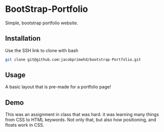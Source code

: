 # BootStrap-Portfolio

Simple, bootstrap portfolio website.

## Installation

Use the SSH link to clone with bash

```bash
git clone git@github.com:jacobprimehd/bootstrap-Portfolio.git
```

## Usage

A basic layout that is pre-made for a portfolio page!

## Demo
This was an assignment in class that was hard. it was learning many things from CSS to HTML keywords. Not only that, but also how positioning, and floats work in CSS.
